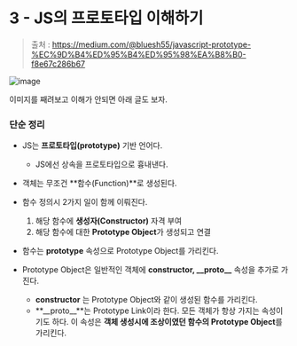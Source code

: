# 3 - JS의 프로토타입 이해하기
> 출처 : https://medium.com/@bluesh55/javascript-prototype-%EC%9D%B4%ED%95%B4%ED%95%98%EA%B8%B0-f8e67c286b67

![image](https://user-images.githubusercontent.com/48408417/106415470-9142a980-6492-11eb-8705-e1c40d4eaa52.png)

이미지를 째려보고 이해가 안되면 아래 글도 보자.

### 단순 정리

- JS는 **프로토타입(prototype)** 기반 언어다.
    - JS에선 상속을 프로토타입으로 흉내낸다.

- 객체는 무조건 **함수(Function)**로 생성된다.

- 함수 정의시 2가지 일이 함께 이뤄진다.
    1. 해당 함수에 **생성자(Constructor)** 자격 부여
    2. 해당 함수에 대한 **Prototype Object**가 생성되고 연결

- 함수는 **prototype** 속성으로 Prototype Object를 가리킨다.

- Prototype Object은 일반적인 객체에 **constructor, \_\_proto\_\_** 속성을 추가로 가진다.
    - **constructor** 는 Prototype Object와 같이 생성된 함수를 가리킨다.
    - **\_\_proto\_\_**는 Prototype Link이라 한다. 모든 객체가 항상 가지는 속성이기도 하다. 이 속성은 **객체 생성시에 조상이였던 함수의 Prototype Object**를 가리킨다.
